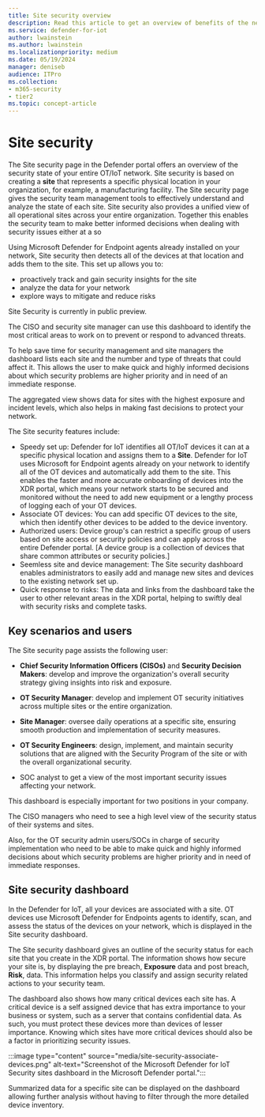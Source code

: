 ```yaml
---
title: Site security overview 
description: Read this article to get an overview of benefits of the new Site Security features in Defender for IoT.
ms.service: defender-for-iot
author: lwainstein
ms.author: lwainstein
ms.localizationpriority: medium
ms.date: 05/19/2024
manager: deniseb
audience: ITPro
ms.collection:
- m365-security
- tier2
ms.topic: concept-article
---
```


# Site security

The Site security page in the Defender portal offers an overview of the security state of your entire OT/IoT network. Site security is based on creating a **site** that represents a specific physical location in your organization, for example, a manufacturing facility. The Site security page gives the security team management tools to effectively understand and analyze the state of each site. Site security also provides a unified view of all operational sites across your entire organization. Together this enables the security team to make better informed decisions when dealing with security issues either at a so 

Using Microsoft Defender for Endpoint agents already installed on your network, Site security then detects all of the devices at that location and adds them to the site. This set up allows you to:

- proactively track and gain security insights for the site
- analyze the data for your network
- explore ways to mitigate and reduce risks

Site Security is currently in public preview.

The CISO and security site manager can use this dashboard to identify the most critical areas to work on to prevent or respond to advanced threats.

To help save time for security management and site managers the dashboard lists each site and the number and type of threats that could affect it. This allows the user to make quick and highly informed decisions about which security problems are higher priority and in need of an immediate response.

The aggregated view shows data for sites with the highest exposure and incident levels, which also helps in making fast decisions to protect your network.

The Site security features include:

- Speedy set up: Defender for IoT identifies all OT/IoT devices it can at a specific physical location and assigns them to a **Site**. Defender for IoT uses Microsoft for Endpoint agents already on your network to identify all of the OT devices and automatically add them to the site. This enables the faster and more accurate onboarding of devices into the XDR portal, which means your network starts to be secured and monitored without the need to add new equipment or a lengthy process of logging each of your OT devices.
- Associate OT devices: You can add specific OT devices to the site, which then identify other devices to be added to the device inventory.
- Authorized users: Device group's can restrict a specific group of users based on site access or security policies and can apply across the entire Defender portal. [A device group is a collection of devices that share common attributes or security policies.]
- Seemless site and device management: The Site security dashboard enables administrators to easily add and manage new sites and devices to the existing network set up.
- Quick response to risks: The data and links from the dashboard take the user to other relevant areas in the XDR portal, helping to swiftly deal with security risks and complete tasks.

## Key scenarios and users

The Site security page assists the following user:

- **Chief Security Information Officers (CISOs)** and **Security Decision Makers**: develop and improve the organization's overall security strategy giving insights into risk and exposure.  
- **OT Security Manager**: develop and implement OT security initiatives across multiple sites or the entire organization.
- **Site Manager**: oversee daily operations at a specific site, ensuring smooth production and implementation of security measures.
- **OT Security Engineers**: design, implement, and maintain security solutions that are aligned with the Security Program of the site or with the overall organizational security.

- SOC analyst to get a view of the most important security issues affecting your network. <!-- what do we do with this? Is it included in the above titles?-->
<!-- the following seems less important now?-->
This dashboard is especially important for two positions in your company.

The CISO managers who need to see a high level view of the security status of their systems and sites.

Also, for the OT security admin users/SOCs in charge of security implementation who need to be able to make quick and highly informed decisions about which security problems are higher priority and in need of immediate responses.

## Site security dashboard

In the Defender for IoT, all your devices are associated with a site. OT devices use Microsoft Defender for Endpoints agents to identify, scan, and assess the status of the devices on your network, which is displayed in the Site security dashboard.  

The Site security dashboard gives an outline of the security status for each site that you create in the XDR portal. The information shows how secure your site is, by displaying the pre breach, **Exposure** data and post breach, **Risk**, data. This information helps you classify and assign security related actions to your security team.

The dashboard also shows how many critical devices each site has. A critical device is a self assigned device that has extra importance to your business or system, such as a server that contains confidential data. As such, you must protect these devices more than devices of lesser importance. Knowing which sites have more critical devices should also be a factor in prioritizing security issues.

:::image type="content" source="media/site-security-associate-devices.png" alt-text="Screenshot of the Microsoft Defender for IoT Security sites dashboard in the Microsoft Defender portal.":::

Summarized data for a specific site can be displayed on the dashboard allowing further analysis without having to filter through the more detailed device inventory.  
